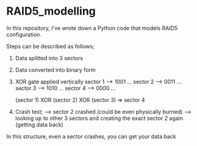 # RAID5_modelling

In this repository, I've wrote down a Python code that models RAID5 configuration.

Steps can be described as follows;

1) Data splitted into 3 sectors
2) Data converted into binary form
3) XOR gate applied vertically
   sector 1 --> 1001 ...
   sector 2 --> 0011 ...
   sector 3 --> 1010 ...
   sector 4 --> 0000 ...
   
   (sector 1) XOR (sector 2) XOR (sector 3) => sector 4
   
4) Crash test;
  --> sector 2 crashed (could be even physically burned) 
  --> looking up to other 3 sectors and creating the exact sector 2 again (getting data back)
  
In this structure, even a sector crashes, you can get your data back
   
   
      
